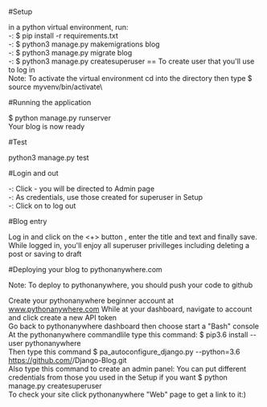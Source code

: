 #Setup

in a python virtual environment, run:\
-: $ pip install -r requirements.txt\
-: $ python3 manage.py makemigrations blog\
-: $ python3 manage.py migrate blog\
-: $ python3 manage.py createsuperuser == To create user that you'll use to log in\
Note: To activate the virtual environment cd into the directory then type $ source myvenv/bin/activate\


#Running the application

$ python manage.py runserver\
Your blog is now ready


#Test

python3 manage.py test


#Login and out

-: Click <Log in> - you will be directed to Admin page\
-: As <Log in> credentials, use those created for superuser in Setup\
-: Click on <Log out> to log out


#Blog entry

Log in and click on the <+> button , enter the title and text and finally save. While logged in, you'll enjoy all superuser privilleges including deleting a post or saving to draft


#Deploying your blog to pythonanywhere.com

Note: To deploy to pythonanywhere, you should push your code to github

Create your pythonanywhere beginner account at www.pythonanywhere.com
While at your dashboard, navigate to account and click create a new API token\
Go back to pythonanywhere dashboard then choose start a "Bash" console\
At the pythonanywhere commandlile type this command: $ pip3.6 install -- user pythonanywhere\
Then type this command $ pa_autoconfigure_django.py --python=3.6 https://github.com/<your-github-username>/Django-Blog.git\
Also type this command to create an admin panel: You can put different credentials from those you used in the Setup if you want $ python manage.py createsuperuser\
To check your site click pythonanywhere "Web" page to get a link to it:)


